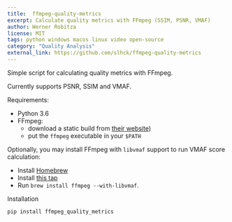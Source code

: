 ```yaml
---
title:  ffmpeg-quality-metrics
excerpt: Calculate quality metrics with FFmpeg (SSIM, PSNR, VMAF)
author: Werner Robitza
license: MIT
tags: python windows macos linux video open-source
category: "Quality Analysis"
external_link: https://github.com/slhck/ffmpeg-quality-metrics
---
```


Simple script for calculating quality metrics with FFmpeg.

Currently supports PSNR, SSIM and VMAF.

Requirements:

- Python 3.6
- FFmpeg:
    - download a static build from [their website](http://ffmpeg.org/download.html))
    - put the `ffmpeg` executable in your `$PATH`

Optionally, you may install FFmpeg with `libvmaf` support to run VMAF score calculation:

- Install [Homebrew](https://brew.sh/)
- Install [this tap](https://github.com/varenc/homebrew-ffmpeg/)
- Run `brew install ffmpeg --with-libvmaf`.

Installation

    pip install ffmpeg_quality_metrics